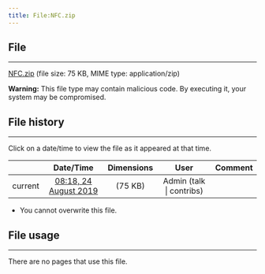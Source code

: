 ```yaml
---
title: File:NFC.zip
---
```


## File
--------

[NFC.zip](https://wiki.elecrow.com/images/b/bf/NFC.zip) (file size: 75 KB, MIME type: application/zip)

**Warning:** This file type may contain malicious code. By executing it, your system may be compromised.

## File history
--------

Click on a date/time to view the file as it appeared at that time.

|         |                          Date/Time                           | Dimensions  |                             User                             | Comment |
| :-----: | :----------------------------------------------------------: | :---------: | :----------------------------------------------------------: | :-----: |
| current | [08:18, 24 August 2019](https://wiki.elecrow.com/images/b/bf/NFC.zip) | (75 KB) | Admin (talk \| contribs) |         |

- You cannot overwrite this file.

## File usage
--------

There are no pages that use this file.
